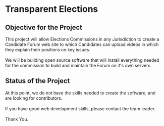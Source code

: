 # Transparent Elections

## Objective for the Project

This project will allow Elections Commissions in any Jurisdiction to create a Candidate Forum web site to which Candidates can upload videos in which they explain their positions on key issues.<br>
<br>
We will be building open source software that will install everything needed for the commission to build and maintain the Forum on it's own servers.

## Status of the Project

At this point, we do not have the skills needed to create the software, and are looking for contributors.<br>
<br>
If you have good web development skills, please contact the team leader.<br>
<br>
Thank You.



